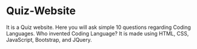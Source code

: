 # Quiz-Website

It is a Quiz website. Here you will ask simple 10 questions regarding Coding Languages. Who invented Coding Language?
It is made using HTML, CSS, JavaScript, Bootstrap, and JQuery.
